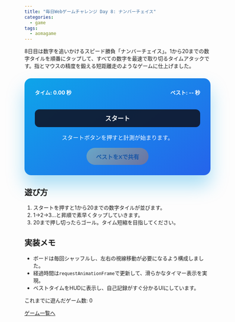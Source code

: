 ```yaml
---
title: "毎日Webゲームチャレンジ Day 8: ナンバーチェイス"
categories:
  - game
tags:
  - aomagame
---
```


8日目は数字を追いかけるスピード勝負「ナンバーチェイス」。1から20までの数字タイルを順番にタップして、すべての数字を最速で取り切るタイムアタックです。指とマウスの精度を鍛える短距離走のようなゲームに仕上げました。

<style>
#number-chase-game {
  max-width: 520px;
  margin: 24px auto;
  padding: 28px;
  border-radius: 18px;
  background: linear-gradient(145deg, #0ea5e9, #2563eb);
  color: #fff;
  box-shadow: 0 28px 48px rgba(14, 165, 233, 0.35);
  text-align: center;
  font-family: "Inter", "Hiragino Kaku Gothic ProN", sans-serif;
}
#number-chase-game .hud {
  display: flex;
  justify-content: space-between;
  align-items: center;
  gap: 12px;
  flex-wrap: wrap;
  margin-bottom: 18px;
  font-weight: 700;
}
#number-chase-game .grid {
  display: grid;
  grid-template-columns: repeat(5, minmax(80px, 1fr));
  gap: 12px;
  margin: 0 auto 18px;
}
#number-chase-game button.tile {
  border: none;
  border-radius: 16px;
  padding: 18px 0;
  background: rgba(15, 23, 42, 0.12);
  color: #0f172a;
  font-size: 1.3rem;
  font-weight: 700;
  cursor: pointer;
  transition: transform 0.12s ease, background 0.12s ease, box-shadow 0.12s ease;
}
#number-chase-game button.tile:hover {
  transform: translateY(-2px);
  box-shadow: 0 12px 22px rgba(15, 23, 42, 0.18);
}
#number-chase-game button.tile.correct {
  background: #22c55e;
  color: #fff;
  box-shadow: inset 0 0 12px rgba(15, 23, 42, 0.2);
}
#number-chase-game button.tile.disabled {
  background: rgba(15, 23, 42, 0.08);
  color: rgba(15, 23, 42, 0.35);
  cursor: not-allowed;
  transform: none;
  box-shadow: none;
}
#number-chase-game .start {
  width: 100%;
  border: none;
  border-radius: 12px;
  padding: 12px 20px;
  font-size: 1.05rem;
  font-weight: 700;
  background: rgba(15, 23, 42, 0.9);
  color: #fff;
  cursor: pointer;
  transition: transform 0.12s ease, box-shadow 0.12s ease;
}
#number-chase-game .start:hover:not(:disabled) {
  transform: translateY(-1px);
  box-shadow: 0 16px 26px rgba(15, 23, 42, 0.25);
}
#number-chase-game .start:disabled {
  opacity: 0.4;
  cursor: not-allowed;
  box-shadow: none;
}
#number-chase-game .log {
  margin-top: 16px;
  font-size: 0.95rem;
}
#number-chase-game .actions {
  margin-top: 18px;
  display: flex;
  justify-content: center;
}
#number-chase-game .share-button {
  border: none;
  border-radius: 9999px;
  padding: 12px 26px;
  font-size: 0.95rem;
  font-weight: 700;
  background: linear-gradient(135deg, #fde68a, #f97316);
  color: #0f172a;
  cursor: pointer;
  box-shadow: 0 16px 30px rgba(249, 115, 22, 0.35);
  transition: transform 0.12s ease, box-shadow 0.12s ease, opacity 0.12s ease;
}
#number-chase-game .share-button:hover:not(:disabled) {
  transform: translateY(-1px);
  box-shadow: 0 20px 36px rgba(249, 115, 22, 0.45);
}
#number-chase-game .share-button:disabled {
  opacity: 0.35;
  cursor: not-allowed;
  box-shadow: none;
}
</style>

<div id="number-chase-game">
  <div class="hud">
    <span class="timer">タイム: 0.00 秒</span>
    <span class="best">ベスト: -- 秒</span>
  </div>
  <div class="grid"></div>
  <button type="button" class="start">スタート</button>
  <p class="log">スタートボタンを押すと計測が始まります。</p>
  <div class="actions">
    <button type="button" class="share-button" disabled>ベストをXで共有</button>
  </div>
</div>

<script>
(() => {
  const root = document.getElementById('number-chase-game');
  if (!root) {
    return;
  }

  const timerEl = root.querySelector('.timer');
  const bestEl = root.querySelector('.best');
  const gridEl = root.querySelector('.grid');
  const startButton = root.querySelector('.start');
  const logEl = root.querySelector('.log');
  const shareButton = root.querySelector('.share-button');
  const getPlayCountEl = () => document.querySelector('[data-aomagame-play-count]');

  const storageKey = 'aomagame:best:number-chase';
  const playedKey = 'aomagame:played:number-chase';

  let sequence = [];
  let expected = 1;
  let startTime = 0;
  let elapsed = 0;
  let timerId = null;
  let bestTime = null;
  let running = false;
  let storageAvailable = false;

  const updatePlayCount = () => {
    const counterEl = getPlayCountEl();
    if (!counterEl) {
      return;
    }
    try {
      let total = 0;
      for (let i = 0; i < localStorage.length; i += 1) {
        const key = localStorage.key(i);
        if (typeof key !== 'string' || !key.startsWith('aomagame:played:')) {
          continue;
        }
        const value = Number.parseInt(localStorage.getItem(key) ?? '0', 10);
        if (!Number.isNaN(value) && value > 0) {
          total += 1;
        }
      }
      counterEl.textContent = total;
    } catch (error) {
      counterEl.textContent = '0';
    }
  };

  const markPlayed = () => {
    if (!storageAvailable) {
      return;
    }
    try {
      const current = Number.parseInt(localStorage.getItem(playedKey) ?? '0', 10);
      const next = Number.isNaN(current) ? 1 : current + 1;
      localStorage.setItem(playedKey, String(next));
    } catch (error) {
      return;
    }
    updatePlayCount();
  };

  const detectStorage = () => {
    try {
      const testKey = `${storageKey}-test`;
      localStorage.setItem(testKey, '1');
      localStorage.removeItem(testKey);
      storageAvailable = true;
    } catch (error) {
      storageAvailable = false;
    }
  };

  const loadBest = () => {
    if (!storageAvailable) {
      bestEl.textContent = 'ベスト: -- 秒';
      return;
    }
    const stored = localStorage.getItem(storageKey);
    if (!stored) {
      bestEl.textContent = 'ベスト: -- 秒';
      return;
    }
    const value = Number.parseFloat(stored);
    if (!Number.isNaN(value) && value > 0) {
      bestTime = value;
      bestEl.textContent = `ベスト: ${bestTime.toFixed(2)} 秒`;
      shareButton.disabled = false;
    }
  };

  const saveBest = () => {
    if (!storageAvailable || bestTime === null) {
      return;
    }
    localStorage.setItem(storageKey, String(bestTime));
  };

  const updateTimer = () => {
    if (!running) {
      return;
    }
    elapsed = (performance.now() - startTime) / 1000;
    timerEl.textContent = `タイム: ${elapsed.toFixed(2)} 秒`;
  };

  const stopTimer = () => {
    running = false;
    if (timerId) {
      cancelAnimationFrame(timerId);
      timerId = null;
    }
  };

  const loop = () => {
    updateTimer();
    if (running) {
      timerId = requestAnimationFrame(loop);
    }
  };

  const shuffle = (array) => {
    for (let i = array.length - 1; i > 0; i -= 1) {
      const j = Math.floor(Math.random() * (i + 1));
      [array[i], array[j]] = [array[j], array[i]];
    }
    return array;
  };

  const renderGrid = () => {
    gridEl.innerHTML = '';
    sequence = shuffle(Array.from({ length: 20 }, (_, idx) => idx + 1));
    sequence.forEach((value) => {
      const button = document.createElement('button');
      button.type = 'button';
      button.className = 'tile disabled';
      button.textContent = value;
      gridEl.appendChild(button);
    });
  };

  const startGame = () => {
    markPlayed();
    expected = 1;
    renderGrid();
    Array.from(gridEl.children).forEach((tile) => {
      tile.classList.remove('disabled', 'correct');
      tile.addEventListener('click', tileHandler);
    });
    startButton.disabled = true;
    shareButton.disabled = bestTime === null;
    running = true;
    startTime = performance.now();
    timerEl.textContent = 'タイム: 0.00 秒';
    logEl.textContent = '数字を1から順番にタップ！';
    loop();
  };

  const finishGame = () => {
    stopTimer();
    startButton.disabled = false;
    startButton.textContent = 'もう一度';
    Array.from(gridEl.children).forEach((tile) => {
      tile.removeEventListener('click', tileHandler);
    });
    if (bestTime === null || elapsed < bestTime) {
      bestTime = elapsed;
      bestEl.textContent = `ベスト: ${bestTime.toFixed(2)} 秒`;
      saveBest();
      logEl.textContent = `クリア！タイムは ${elapsed.toFixed(2)} 秒。ベスト更新です！`;
      shareButton.disabled = false;
    } else {
      logEl.textContent = `クリア！タイムは ${elapsed.toFixed(2)} 秒。次はベスト更新を狙いましょう。`;
    }
  };

  const tileHandler = (event) => {
    if (!running) {
      return;
    }
    const button = event.currentTarget;
    const value = Number(button.textContent);
    if (value !== expected) {
      button.classList.add('shake');
      setTimeout(() => button.classList.remove('shake'), 200);
      return;
    }
    button.classList.add('correct');
    expected += 1;
    if (expected > 20) {
      finishGame();
    }
  };

  startButton.addEventListener('click', () => {
    if (running) {
      return;
    }
    renderGrid();
    startGame();
  });

  if (shareButton) {
    shareButton.addEventListener('click', (event) => {
      event.preventDefault();
      if (bestTime === null) {
        return;
      }
      const text = `ナンバーチェイスでベスト ${bestTime.toFixed(2)} 秒を記録！ #aomagame`;
      const shareUrl = new URL('https://twitter.com/intent/tweet');
      shareUrl.searchParams.set('text', text);
      shareUrl.searchParams.set('url', window.location.href);
      window.open(shareUrl.toString(), '_blank', 'noopener');
    });
  }

  detectStorage();
  loadBest();
  if (document.readyState === 'loading') {
    document.addEventListener('DOMContentLoaded', updatePlayCount, { once: true });
  } else {
    updatePlayCount();
  }
  renderGrid();
})();
</script>

## 遊び方
1. スタートを押すと1から20までの数字タイルが並びます。
2. 1→2→3…と昇順で素早くタップしていきます。
3. 20まで押し切ったらゴール。タイム短縮を目指してください。

## 実装メモ
- ボードは毎回シャッフルし、左右の視線移動が必要になるよう構成しました。
- 経過時間は`requestAnimationFrame`で更新して、滑らかなタイマー表示を実現。
- ベストタイムをHUDに表示し、自己記録がすぐ分かるUIにしています。


<p class="game-progress">これまでに遊んだゲーム数: <span data-aomagame-play-count>0</span></p>
<p class="game-link"><a href="http://localhost:4000/tags/#aomagame">ゲーム一覧へ</a></p>

